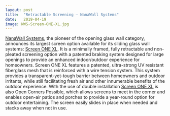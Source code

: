 ```yaml
---
layout: post
title:  "Retractable Screening – NanaWall Systems"
date:   2019-04-19
image: NWS-Screen-ONE-XL.jpg
---
```


[NanaWall Systems](https://www.nanawall.com "Retractable Screening"), the pioneer of the opening glass wall category, announces its largest screen option available for its sliding glass wall systems: [Screen ONE XL](https://www.nanawall.com "Retractable Screening"). It is a minimally framed, fully retractable and non-pleated screening option with a patented braking system designed for large openings to provide an enhanced indoor/outdoor experience for homeowners. Screen ONE XL features a patented, ultra-strong UV resistant fiberglass mesh that is reinforced with a wire tension system. This system provides a transparent-yet-tough barrier between homeowners and outdoor irritants, while still facilitating fresh air and other innumerable benefits of the outdoor experience. With the use of double installation [Screen ONE XL](https://www.nanawall.com "Retractable Screening") is also Open Corners Possible, which allows screens to meet in the corner and enables open-air patios and porches to provide a year-round option for outdoor entertaining. The screen easily slides in place when needed and stacks away when not in use.
